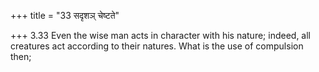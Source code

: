 +++
title = "33 सदृशञ् चेष्टते"

+++
3.33 Even the wise man acts in character with his nature; indeed, all
creatures act according to their natures. What is the use of compulsion
then;

